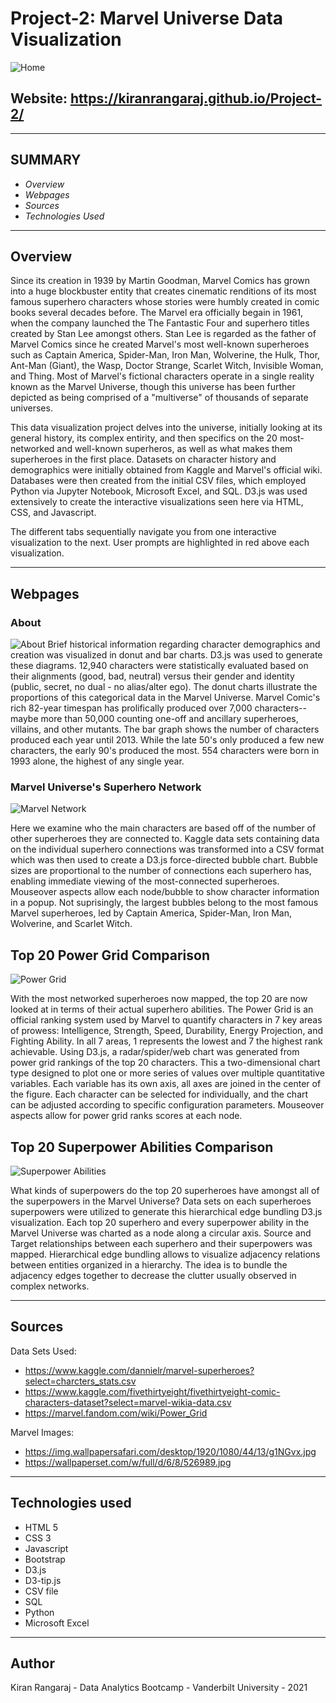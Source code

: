 # Project-2:  Marvel Universe Data Visualization
![Home](Images/Home.png)
## Website: https://kiranrangaraj.github.io/Project-2/ ##
---

## SUMMARY ##
* *Overview* 
* *Webpages* 
* *Sources* 
* *Technologies Used* 
---

## Overview ##
Since its creation in 1939 by Martin Goodman, Marvel Comics has grown into a huge blockbuster entity that creates cinematic renditions of its most famous superhero characters whose stories were humbly created in comic books several decades before. The Marvel era officially begain in 1961, when the company launched the The Fantastic Four and superhero titles created by Stan Lee amongst others. Stan Lee is regarded as the father of Marvel Comics since he created Marvel's most well-known superheroes such as Captain America, Spider-Man, Iron Man, Wolverine, the Hulk, Thor, Ant-Man (Giant), the Wasp, Doctor Strange, Scarlet Witch, Invisible Woman, and Thing. Most of Marvel's fictional characters operate in a single reality known as the Marvel Universe, though this universe has been further depicted as being comprised of a "multiverse" of thousands of separate universes.

This data visualization project delves into the universe, initially looking at its general history, its complex entirity, and then specifics on the 20 most-networked and well-known superheros, as well as what makes them superheroes in the first place. Datasets on character history and demographics were initially obtained from Kaggle and Marvel's official wiki. Databases were then created from the initial CSV files, which employed Python via Jupyter Notebook, Microsoft Excel, and SQL. D3.js was used extensively to create the interactive visualizations seen here via HTML, CSS, and Javascript.

The different tabs sequentially navigate you from one interactive visualization to the next. User prompts are highlighted in red above each visualization.

---

## Webpages ##
### About ###
![About](Images/About.png)
Brief historical information regarding character demographics and creation was visualized in donut and bar charts. D3.js was used to generate these diagrams. 12,940 characters were statistically evaluated based on their alignments (good, bad, neutral) versus their gender and identity (public, secret, no dual - no alias/alter ego). The donut charts illustrate the proportions of this categorical data in the Marvel Universe. Marvel Comic's rich 82-year timespan has prolifically produced over 7,000 characters--maybe more than 50,000 counting one-off and ancillary superheroes, villains, and other mutants. The bar graph shows the number of characters produced each year until 2013. While the late 50's only produced a few new characters, the early 90's produced the most. 554 characters were born in 1993 alone, the highest of any single year.


### Marvel Universe's Superhero Network ###
![Marvel Network](Images/MarvelUniverse.png)

Here we examine who the main characters are based off of the number of other superheroes they are connected to. Kaggle data sets containing data on the individual superhero connections was transformed into a CSV format which was then used to create a D3.js force-directed bubble chart. Bubble sizes are proportional to the number of connections each superhero has, enabling immediate viewing of the most-connected superheroes. Mouseover aspects allow each node/bubble to show character information in a popup. Not suprisingly, the largest bubbles belong to the most famous Marvel superheroes, led by Captain America, Spider-Man, Iron Man, Wolverine, and Scarlet Witch.

## Top 20 Power Grid Comparison ##
![Power Grid](Images/PowerGrid.png)

With the most networked superheroes now mapped, the top 20 are now looked at in terms of their actual superhero abilities.
The Power Grid is an official ranking system used by Marvel to quantify characters in 7 key areas of prowess: Intelligence, Strength, Speed, Durability, Energy Projection, and Fighting Ability.  In all 7 areas, 1 represents the lowest and 7 the highest rank achievable.
Using D3.js, a radar/spider/web chart was generated from power grid rankings of the top 20 characters. This a two-dimensional chart type designed to plot one or more series of values over multiple quantitative variables. Each variable has its own axis, all axes are joined in the center of the figure. Each character can be selected for individually, and the chart can be adjusted according to specific configuration parameters. Mouseover aspects allow for power grid ranks scores at each node.

## Top 20 Superpower Abilities Comparison ##
![Superpower Abilities](Images/SuperpowerAbilities.png)

What kinds of superpowers do the top 20 superheroes have amongst all of the superpowers in the Marvel Universe?
Data sets on each superheroes superpowers were utilized to generate this hierarchical edge bundling D3.js visualization. Each top 20 superhero and every superpower ability in the Marvel Universe was charted as a node along a circular axis. Source and Target relationships between each superhero and their superpowers was mapped. Hierarchical edge bundling allows to visualize adjacency relations between entities organized in a hierarchy. The idea is to bundle the adjacency edges together to decrease the clutter usually observed in complex networks.

---

## Sources ##
Data Sets Used:
* https://www.kaggle.com/dannielr/marvel-superheroes?select=charcters_stats.csv
* https://www.kaggle.com/fivethirtyeight/fivethirtyeight-comic-characters-dataset?select=marvel-wikia-data.csv
* https://marvel.fandom.com/wiki/Power_Grid

Marvel Images:
* https://img.wallpapersafari.com/desktop/1920/1080/44/13/g1NGvx.jpg
* https://wallpaperset.com/w/full/d/6/8/526989.jpg

---

## Technologies used ##
* HTML 5
* CSS 3
* Javascript
* Bootstrap
* D3.js
* D3-tip.js
* CSV file
* SQL
* Python
* Microsoft Excel

---

## Author ##
Kiran Rangaraj - Data Analytics Bootcamp - Vanderbilt University - 2021

